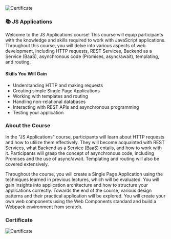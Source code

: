 <img src="https://i.imgur.com/MfJaTqn.png" alt="Certificate"/>

### 📚 JS Applications

Welcome to the JS Applications course! This course will equip participants with the knowledge and skills required to work with JavaScript applications. Throughout this course, you will delve into various aspects of web development, including HTTP requests, REST Services, Backend as a Service (BaaS), asynchronous code (Promises, async/await), templating, and routing.

#### Skills You Will Gain

- Understanding HTTP and making requests
- Creating simple Single Page Applications
- Working with templates and routing
- Handling non-relational databases
- Interacting with REST APIs and asynchronous programming
- Testing your application

### About the Course

In the "JS Applications" course, participants will learn about HTTP requests and how to utilize them effectively. They will become acquainted with REST Services, what Backend as a Service (BaaS) entails, and how to work with it. Participants will grasp the concept of asynchronous code, including Promises and the use of async/await. Templating and routing will also be covered extensively.

Throughout the course, you will create a Single Page Application using the techniques learned in previous lectures, which will be evaluated. You will gain insights into application architecture and how to structure your applications correctly. Towards the end of the course, various design patterns and their practical application will be explored. You will create your own web components using the Web Components standard and build a Webpack environment from scratch.

### Certificate

![Certificate](https://i.imgur.com/MfJaTqn.png)
